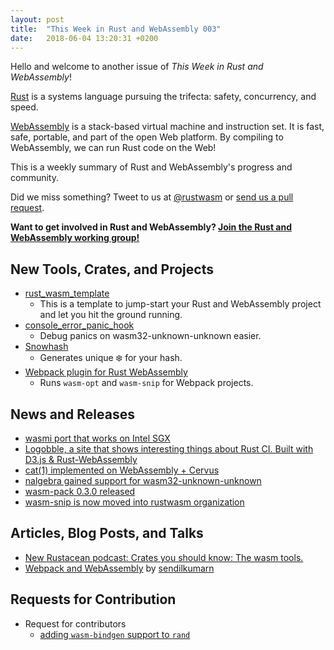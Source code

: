 ```yaml
---
layout: post
title:  "This Week in Rust and WebAssembly 003"
date:   2018-06-04 13:20:31 +0200
---
```


Hello and welcome to another issue of *This Week in Rust and WebAssembly*!

[Rust](https://rust-lang.org) is a systems language pursuing the trifecta: safety, concurrency, and speed.

[WebAssembly](http://webassembly.org) is a stack-based virtual machine and instruction set. It is fast, safe, portable, and part of the open Web platform. By compiling to WebAssembly, we can run Rust code on the Web!

This is a weekly summary of Rust and WebAssembly's progress and community.

Did we miss something? Tweet to us at [@rustwasm](https://twitter.com/rustwasm) or [send us a pull request](https://github.com/rustwasm/rustwasm.github.io).

**Want to get involved in Rust and WebAssembly? [Join the Rust and WebAssembly working group!][get-involved]**

[get-involved]: https://github.com/rust-lang-nursery/rust-wasm/blob/master/README.md#get-involved

## New Tools, Crates, and Projects
* [rust_wasm_template](https://github.com/rustwasm/rust_wasm_template)
    - This is a template to jump-start your Rust and WebAssembly project and let you hit the ground running.
* [console_error_panic_hook](https://github.com/rustwasm/console_error_panic_hook)
    - Debug panics on wasm32-unknown-unknown easier.
* [Snowhash](https://joshleeb.com/posts/rust-wasm-snowhash/)
    - Generates unique ❄️ for your hash.
* [Webpack plugin for Rust WebAssembly](https://github.com/xtuc/rust-plugin)
    - Runs `wasm-opt` and `wasm-snip` for Webpack projects.

## News and Releases
* [wasmi port that works on Intel SGX](https://twitter.com/mgattozzi/status/1000370042331070466)
* [Logobble, a site that shows interesting things about Rust CI. Built with D3.js & Rust-WebAssembly](https://aidanhs.com/logobble/)
* [cat(1) implemented on WebAssembly + Cervus](https://www.reddit.com/r/rust/comments/8mhddt/cat1_implemented_on_webassembly_cervus/)
* [nalgebra gained support for wasm32-unknown-unknown](http://nalgebra.org/wasm_and_embedded_programming/)
* [wasm-pack  0.3.0 released](https://twitter.com/ag_dubs/status/1002185432581492736)
* [wasm-snip is now moved into rustwasm organization](https://github.com/rustwasm/wasm-snip)

## Articles, Blog Posts, and Talks
* [New Rustacean podcast: Crates you should know: The wasm tools.](https://newrustacean.com/show_notes/cysk/wasm/index.html)
* [Webpack and WebAssembly](https://speakerdeck.com/sendilkumarn/webpack-and-webassembly) by [sendilkumarn](https://twitter.com/sendilkumarn)

## Requests for Contribution
* Request for contributors
    - [adding `wasm-bindgen` support to `rand`](https://www.reddit.com/r/rust/comments/8msrfp/help_add_wasmbindgen_support_to_rand/)
